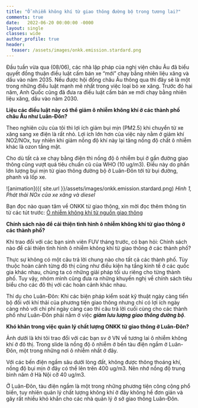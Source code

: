 ```yaml
---
title: "Ỗ nhiễm không khí từ giao thông đường bộ trong tương lai?"
comments: true
date:   2022-06-20 00:00:00 -0000
layout: single
classes: wide
author_profile: true
header:
  teaser: /assets/images/onkk.emission.stardard.png
---
```


Đầu tuần vừa qua (08/06), các nhà lập pháp của nghị viện châu Âu đã biểu quyết đồng thuận điều luật cấm bán xe “mới” chạy bằng nhiên liệu xăng và dầu vào năm 2035. 
Nếu được hội đồng châu Âu thông qua thì đây sẽ là một trong những điều luật mạnh mẽ nhất trong việc loại bỏ xe xăng. 
Trước đó hai năm, Anh Quốc cũng đã đưa ra điều luật cấm bán xe mới chạy bằng nhiên liệu xăng, dầu vào năm 2030.

**Liệu các điều luật này có thể giảm ô nhiễm không khí ở các thành phố châu Âu như Luân-Đôn?**

Theo nghiên cứu của tôi thì lợi ích giảm bụi mịn (PM2.5) khi chuyển từ xe xăng sang xe điện là rất nhỏ. 
Lợi ích lớn hơn của việc này nằm ở giảm khí NO2/NOx, tuy nhiên khi giảm nồng độ khí này lại tăng nồng độ chất ô nhiễm khác là ozon tầng mặt.

Cho dù tất cả xe chạy bằng điện thì nồng độ ô nhiễm bụi ở gần đường giao thông cũng vượt quá tiêu chuẩn cũ của WHO (10 ug/m3). 
Điều này do phần lớn lượng bụi mịn từ giao thông đường bộ ở Luân-Đôn tới từ bụi đường, phanh và lốp xe. 

![animation]({{ site.url }}/assets/images/onkk.emission.stardard.png) 
*Hình 1, Phát thải NOx của xe xăng và diesel*

Bạn đọc nào quan tâm về ONKK từ giao thông, xin mời đọc thêm thông tin từ các tút trước: 
[Ô nhiễm không khí từ nguồn giao thông](https://tuanvvu.github.io/onkk/2020-12-21-onkk-nguon-giaothong/)


**Chính sách nào để cải thiện tình hình ô nhiễm không khí từ giao thông ở các thành phố?**

Khi trao đổi với các bạn sinh viên FUV tháng trước, có bạn hỏi: Chính sách nào để cải thiện tình hình ô nhiễm không khí từ giao thông ở các thành phố? 

Thực sự không có một câu trả lời chung nào cho tất cả các thành phố. 
Tùy thuộc hoàn cảnh từng đô thị cũng như điều kiện hạ tầng kinh tế ở các quốc gia khác nhau, 
chúng ta có những giải pháp tối ưu riêng cho từng thành phố. Tuy vậy, nhóm mình cũng đưa ra những khuyến nghị về chính sách tiêu biểu cho các đô thị với các hoàn cảnh khác nhau. 

Thí dụ cho Luân-Đôn: Khi các biện pháp kiểm soát kỹ thuật ngày càng tiến bộ đối với khí thải của phương tiện giao thông 
nhưng chỉ có lợi ích ngày càng nhỏ với chi phí ngày càng cao thì câu trả lời cuối cùng cho các thành phố như Luân-Đôn 
phải nằm ở việc ***giảm lưu lượng giao thông đường bộ***.

**Khó khăn trong việc quản lý chất lượng ONKK từ giao thông ở Luân-Đôn?**

Ảnh dưới là khi tôi trao đổi với các bạn sv ở VN về tương lai ô nhiễm không khí ở đô thị. 
Trong slide là nồng độ ô nhiễm ở bến tàu điện ngầm ở Luân-Đôn, một trong những nơi ô nhiễm nhất ở đây. 

Với các bến điện ngầm sâu dưới lòng đất, không được thông thoáng khí, nồng độ bụi mịn ở đây có thể lên trên 400 ug/m3. 
Nên nhớ nồng độ trung bình năm ở Hà Nội cỡ 40 ug/m3.

Ở Luân-Đôn, tàu điện ngầm là một trong những phương tiện công cộng phổ biến, tuy nhiên quản lý chất lượng không khí ở đây không hề đơn giản 
và gây rất nhiều khó khắn cho các nhà quản lý ở sở giao thông Luân-Đôn.

